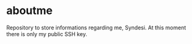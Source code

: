# aboutme

Repository to store informations regarding me, Syndesi.
At this moment there is only my public SSH key.